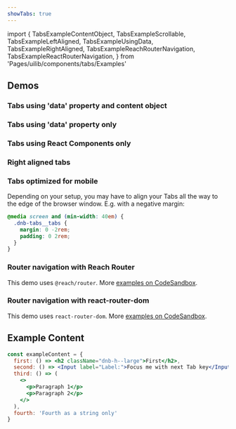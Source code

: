 ```yaml
---
showTabs: true
---
```


import {
TabsExampleContentObject,
TabsExampleScrollable,
TabsExampleLeftAligned,
TabsExampleUsingData,
TabsExampleRightAligned,
TabsExampleReachRouterNavigation,
TabsExampleReactRouterNavigation,
} from 'Pages/uilib/components/tabs/Examples'

## Demos

### Tabs using 'data' property and content object

<TabsExampleContentObject />

### Tabs using 'data' property only

<TabsExampleUsingData />

### Tabs using React Components only

<TabsExampleLeftAligned />

### Right aligned tabs

<TabsExampleRightAligned />

### Tabs optimized for mobile

Depending on your setup, you may have to align your Tabs all the way to the edge of the browser window. E.g. with a negative margin:

```css
@media screen and (min-width: 40em) {
  .dnb-tabs__tabs {
    margin: 0 -2rem;
    padding: 0 2rem;
  }
}
```

<TabsExampleScrollable />

### Router navigation with Reach Router

This demo uses `@reach/router`. More [examples on CodeSandbox](https://codesandbox.io/embed/8z8xov7xyj).

<TabsExampleReachRouterNavigation />

### Router navigation with react-router-dom

This demo uses `react-router-dom`. More [examples on CodeSandbox](https://codesandbox.io/embed/8z8xov7xyj).

<TabsExampleReactRouterNavigation />

## Example Content

```jsx
const exampleContent = {
  first: () => <h2 className="dnb-h--large">First</h2>,
  second: () => <Input label="Label:">Focus me with next Tab key</Input>,
  third: () => (
    <>
      <p>Paragraph 1</p>
      <p>Paragraph 2</p>
    </>
  ),
  fourth: 'Fourth as a string only'
}
```
